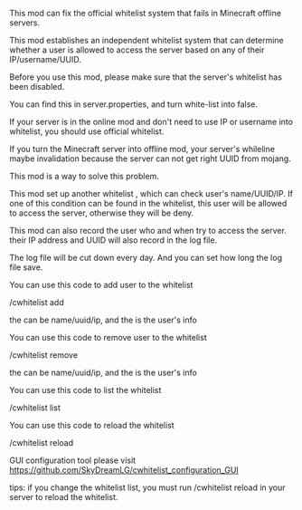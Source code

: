 This mod can fix the official whitelist system that fails in Minecraft offline servers.

This mod establishes an independent whitelist system that can determine whether a user is allowed to access the server based on any of their IP/username/UUID.

Before you use this mod, please make sure that the server's whitelist has been disabled.

You can find this in server.properties, and turn white-list into false.

If your server is in the online mod and don't need to use IP or username into whitelist, you should use official whitelist.

If you turn the Minecraft server into offline mod, your server's whileline maybe invalidation because the server can not get right UUID from mojang.

This mod is a way to solve this problem.

This mod set up another whitelist , which can check user's name/UUID/IP. If one of this condition can be found in the whitelist, this user will be allowed to access the server, otherwise they will be deny.

This mod can also record the user who and when try to access the server. their IP address and UUID will also record in the log file.

The log file will be cut down every day. And you can set how long the log file save.

You can use this code to add user to the whitelist

/cwhitelist add <type> <volum>

the <type> can be name/uuid/ip, and the <volum> is the user's info

You can use this code to remove user to the whitelist

/cwhitelist remove <type> <volum>

the <type> can be name/uuid/ip, and the <volum> is the user's info

You can use this code to list the whitelist

/cwhitelist list

You can use this code to reload the whitelist

/cwhitelist reload

GUI configuration tool please visit https://github.com/SkyDreamLG/cwhitelist_configuration_GUI

tips: if you change the whitelist list, you must run /cwhitelist reload in your server to reload the whitelist.
